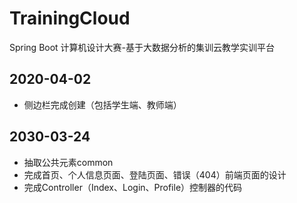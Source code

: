 # TrainingCloud
Spring Boot 计算机设计大赛-基于大数据分析的集训云教学实训平台

## 2020-04-02
- 侧边栏完成创建（包括学生端、教师端）

## 2030-03-24
- 抽取公共元素common
- 完成首页、个人信息页面、登陆页面、错误（404）前端页面的设计
- 完成Controller（Index、Login、Profile）控制器的代码

